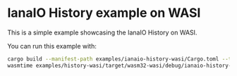# IanaIO History example on WASI

This is a simple example showcasing the IanaIO History on WASI.

You can run this example with:

```bash
cargo build --manifest-path examples/ianaio-history-wasi/Cargo.toml --target wasm32-wasi
wasmtime examples/history-wasi/target/wasm32-wasi/debug/ianaio-history-wasi.wasm
```

